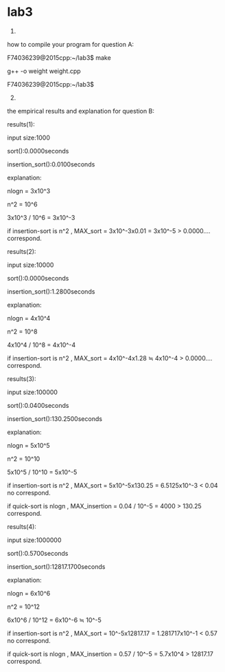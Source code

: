 # lab3
1.

how to compile your program for question A: 

F74036239@2015cpp:~/lab3$ make

g++ -o weight weight.cpp

F74036239@2015cpp:~/lab3$

2.

the empirical results and explanation for question B:

results(1):

input size:1000  

sort():0.0000seconds

insertion_sort():0.0100seconds

explanation:

nlogn = 3x10^3

n^2   = 10^6

3x10^3 / 10^6 = 3x10^-3 

if insertion-sort is n^2 , MAX_sort = 3x10^-3x0.01 = 3x10^-5 > 0.0000....  correspond.

results(2):

input size:10000

sort():0.0000seconds

insertion_sort():1.2800seconds

explanation:

nlogn = 4x10^4 

n^2   = 10^8

4x10^4 / 10^8 = 4x10^-4 

if insertion-sort is n^2 , MAX_sort = 4x10^-4x1.28 ≒ 4x10^-4 > 0.0000....  correspond.

results(3):

input size:100000

sort():0.0400seconds

insertion_sort():130.2500seconds

explanation:

nlogn = 5x10^5 

n^2   = 10^10

5x10^5 / 10^10 = 5x10^-5 

if insertion-sort is n^2 , MAX_sort = 5x10^-5x130.25 = 6.5125x10^-3 < 0.04  no correspond.

if quick-sort is nlogn , MAX_insertion = 0.04 / 10^-5 = 4000  > 130.25  correspond.

results(4):

input size:1000000

sort():0.5700seconds

insertion_sort():12817.1700seconds

explanation:

nlogn = 6x10^6 

n^2   = 10^12

6x10^6 / 10^12 = 6x10^-6 ≒ 10^-5

if insertion-sort is n^2 , MAX_sort = 10^-5x12817.17 = 1.281717x10^-1  < 0.57 no correspond.

if quick-sort is nlogn , MAX_insertion = 0.57 / 10^-5 = 5.7x10^4 > 12817.17  correspond.
